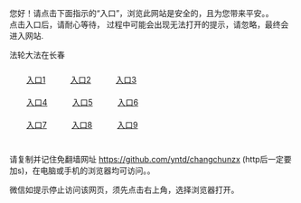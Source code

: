 您好！请点击下面指示的“入口”，浏览此网站是安全的，且为您带来平安。。 <br/>
点击入口后，请耐心等待， 过程中可能会出现无法打开的提示，请忽略，最终会进入网站. </br>

法轮大法在长春<br/>
<div style="padding:10px"><a style="margin:20px" target="_blank" href="https://d3v7mfclr5eigh.cloudfront.net/2Qpsp?mblgba" id="ccLink1" rel="nofollow">入口1</a> <a target="_blank" style="margin:20px" href="https://d3dvof4m3wr5ki.cloudfront.net/2Qpsp?btrsapvh" id="ccLink2" rel="nofollow">入口2</a> <a style="margin:20px" target="_blank" href="https://d2dnqyh1f2dwqh.cloudfront.net/2Qpsp?qyhzxisc" id="ccLink3" rel="nofollow">入口3</a></div>

<div style="padding:10px" ><a style="margin:20px" target="_blank" href="https://d3v7mfclr5eigh.cloudfront.net/2Qpsp?mblgba" id="ccLink4" rel="nofollow">入口4</a> <a style="margin:20px" href="https://d3dvof4m3wr5ki.cloudfront.net/2Qpsp?btrsapvh" target="_blank" id="ccLink5" rel="nofollow">入口5</a> <a style="margin:20px" href="https://d2dnqyh1f2dwqh.cloudfront.net/2Qpsp?qyhzxisc" target="_blank" id="ccLink6" rel="nofollow">入口6</a></div>

<div style="padding:10px"><a style="margin:20px" target="_blank" href="https://d3v7mfclr5eigh.cloudfront.net/2Qpsp?mblgba" id="ccLink7" rel="nofollow">入口7</a> <a style="margin:20px" href="https://d3dvof4m3wr5ki.cloudfront.net/2Qpsp?btrsapvh" target="_blank" id="ccLink8" rel="nofollow">入口8</a> <a style="margin:20px" target="_blank" href="https://d2dnqyh1f2dwqh.cloudfront.net/2Qpsp?qyhzxisc" id="ccLink9" rel="nofollow">入口9</a></div>

<br/>



请复制并记住免翻墙网址 https://github.com/yntd/changchunzx (http后一定要加s)，在电脑或手机的浏览器均可访问。。<br/>

微信如提示停止访问该网页，须先点击右上角，选择浏览器打开。
